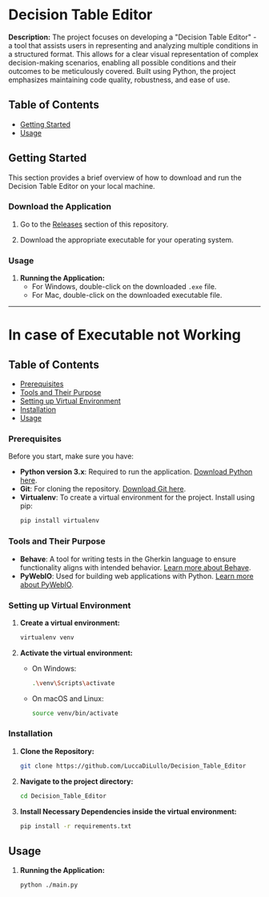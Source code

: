 # Decision Table Editor

**Description:** The project focuses on developing a "Decision Table Editor" - a tool that assists users in representing and analyzing multiple conditions in a structured format. This allows for a clear visual representation of complex decision-making scenarios, enabling all possible conditions and their outcomes to be meticulously covered. Built using Python, the project emphasizes maintaining code quality, robustness, and ease of use.

## Table of Contents
- [Getting Started](#getting-started)
- [Usage](#usage)

## Getting Started
This section provides a brief overview of how to download and run the Decision Table Editor on your local machine.

### Download the Application
1. Go to the [Releases](https://github.com/LuccaDiLullo/Decision_Table_Editor/releases) section of this repository.

2. Download the appropriate executable for your operating system.

### Usage
1. **Running the Application:**
   - For Windows, double-click on the downloaded `.exe` file.
   - For Mac, double-click on the downloaded executable file.
  
----------------------------------------------------------------------------------------------------------------------------------------
  
# In case of Executable not Working

## Table of Contents
- [Prerequisites](#prerequisites)
- [Tools and Their Purpose](#tools-and-their-purpose)
- [Setting up Virtual Environment](#setting-up-virtual-environment)
- [Installation](#installation)
- [Usage](#usage)

### Prerequisites
Before you start, make sure you have:
- **Python version 3.x**: Required to run the application. [Download Python here](https://www.python.org/downloads/).
- **Git**: For cloning the repository. [Download Git here](https://git-scm.com/).
- **Virtualenv**: To create a virtual environment for the project. Install using pip:
    ```bash
    pip install virtualenv
    ```

### Tools and Their Purpose
- **Behave**: A tool for writing tests in the Gherkin language to ensure functionality aligns with intended behavior. [Learn more about Behave](https://behave.readthedocs.io/en/stable/).
- **PyWebIO**: Used for building web applications with Python. [Learn more about PyWebIO](https://pywebio.readthedocs.io/en/latest/).

### Setting up Virtual Environment
1. **Create a virtual environment:**
    ```bash
    virtualenv venv
    ```

2. **Activate the virtual environment:**
    - On Windows:
      ```bash
      .\venv\Scripts\activate
      ```
    - On macOS and Linux:
      ```bash
      source venv/bin/activate
      ```

### Installation
1. **Clone the Repository:**
    ```bash
    git clone https://github.com/LuccaDiLullo/Decision_Table_Editor
    ```

2. **Navigate to the project directory:**
    ```bash
    cd Decision_Table_Editor
    ```

3. **Install Necessary Dependencies inside the virtual environment:**
    ```bash
    pip install -r requirements.txt
    ```

## Usage
1. **Running the Application:**
   ```bash
   python ./main.py
